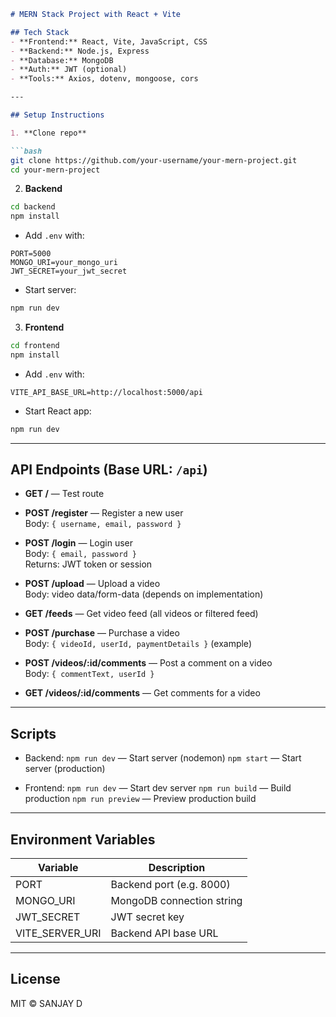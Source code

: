 ````markdown
# MERN Stack Project with React + Vite

## Tech Stack
- **Frontend:** React, Vite, JavaScript, CSS  
- **Backend:** Node.js, Express  
- **Database:** MongoDB  
- **Auth:** JWT (optional)  
- **Tools:** Axios, dotenv, mongoose, cors  

---

## Setup Instructions

1. **Clone repo**

```bash
git clone https://github.com/your-username/your-mern-project.git
cd your-mern-project
````

2. **Backend**

```bash
cd backend
npm install
```

* Add `.env` with:

```
PORT=5000
MONGO_URI=your_mongo_uri
JWT_SECRET=your_jwt_secret
```

* Start server:

```bash
npm run dev
```

3. **Frontend**

```bash
cd frontend
npm install
```

* Add `.env` with:

```
VITE_API_BASE_URL=http://localhost:5000/api
```

* Start React app:

```bash
npm run dev
```

---

## API Endpoints (Base URL: `/api`)

- **GET /** — Test route

- **POST /register** — Register a new user  
  Body: `{ username, email, password }`

- **POST /login** — Login user  
  Body: `{ email, password }`  
  Returns: JWT token or session

- **POST /upload** — Upload a video  
  Body: video data/form-data (depends on implementation)

- **GET /feeds** — Get video feed (all videos or filtered feed)

- **POST /purchase** — Purchase a video  
  Body: `{ videoId, userId, paymentDetails }` (example)

- **POST /videos/:id/comments** — Post a comment on a video  
  Body: `{ commentText, userId }`

- **GET /videos/:id/comments** — Get comments for a video

---

## Scripts

* Backend:
  `npm run dev` — Start server (nodemon)
  `npm start` — Start server (production)

* Frontend:
  `npm run dev` — Start dev server
  `npm run build` — Build production
  `npm run preview` — Preview production build

---

## Environment Variables

| Variable             | Description               |
| -------------------- | ------------------------- |
| PORT                 | Backend port (e.g. 8000)  |
| MONGO\_URI           | MongoDB connection string |
| JWT\_SECRET          | JWT secret key            |
| VITE\_SERVER\_URI | Backend API base URL      |

---

## License

MIT © SANJAY D
